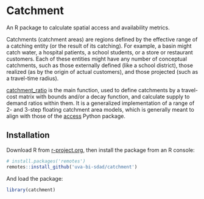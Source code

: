 # Catchment
An R package to calculate spatial access and availability metrics.

Catchments (catchment areas) are regions defined by the effective range of a catching entity (or the result of its
catching). For example, a basin might catch water, a hospital patients, a school students, or a store or
restaurant customers. Each of these entities might have any number of conceptual catchments, such as those
externally defined (like a school district), those realized (as by the origin of actual customers), and those
projected (such as a travel-time radius).

[catchment_ratio](https://uva-bi-sdad.github.io/catchment/reference/catchment_ratio.html) is the main function, used to define catchments
by a travel-cost matrix with bounds and/or a decay function, and calculate supply to demand ratios
within them. It is a generalized implementation of a range of 2- and 3-step floating catchment
area models, which is generally meant to align with those of the [access](https://access.readthedocs.io)
Python package.

## Installation
Download R from [r-project.org](https://www.r-project.org/), then install the package from an R console:

```R
# install.packages('remotes')
remotes::install_github('uva-bi-sdad/catchment')
```

And load the package:
```R
library(catchment)
```
